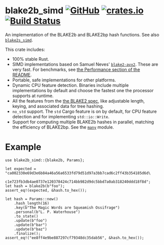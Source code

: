 # blake2b_simd [![GitHub](https://img.shields.io/github/tag/oconnor663/blake2_simd.svg?label=GitHub)](https://github.com/oconnor663/blake2_simd) [![crates.io](https://img.shields.io/crates/v/blake2b_simd.svg)](https://crates.io/crates/blake2b_simd) [![Build Status](https://travis-ci.org/oconnor663/blake2_simd.svg?branch=master)](https://travis-ci.org/oconnor663/blake2_simd)

An implementation of the BLAKE2b and BLAKE2bp hash functions. See also
[`blake2s_simd`](../blake2s).

This crate includes:

- 100% stable Rust.
- SIMD implementations based on Samuel Neves' [`blake2-avx2`](https://github.com/sneves/blake2-avx2).
  These are very fast. For benchmarks, see [the Performance section of the
  README](https://github.com/oconnor663/blake2_simd#performance).
- Portable, safe implementations for other platforms.
- Dynamic CPU feature detection. Binaries include multiple implementations by default and
  choose the fastest one the processor supports at runtime.
- All the features from the [the BLAKE2 spec](https://blake2.net/blake2.pdf), like adjustable
  length, keying, and associated data for tree hashing.
- `no_std` support. The `std` Cargo feature is on by default, for CPU feature detection and
  for implementing `std::io::Write`.
- Support for computing multiple BLAKE2b hashes in parallel, matching the efficiency of
  BLAKE2bp. See the [`many`](many/index.html) module.

# Example

```
use blake2b_simd::{blake2b, Params};

let expected = "ca002330e69d3e6b84a46a56a6533fd79d51d97a3bb7cad6c2ff43b354185d6d\
                c1e723fb3db4ae0737e120378424c714bb982d9dc5bbd7a0ab318240ddd18f8d";
let hash = blake2b(b"foo");
assert_eq!(expected, &hash.to_hex());

let hash = Params::new()
    .hash_length(16)
    .key(b"The Magic Words are Squeamish Ossifrage")
    .personal(b"L. P. Waterhouse")
    .to_state()
    .update(b"foo")
    .update(b"bar")
    .update(b"baz")
    .finalize();
assert_eq!("ee8ff4e9be887297cf79348dc35dab56", &hash.to_hex());
```
